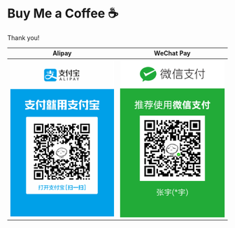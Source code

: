 # Buy Me a Coffee ☕

Thank you!

|              Alipay              |               WeChat Pay               |
| :------------------------------: | :------------------------------------: |
| ![alipay](images/pay/Alipay.png) | ![wechatpay](images/pay/WeChatPay.png) |
